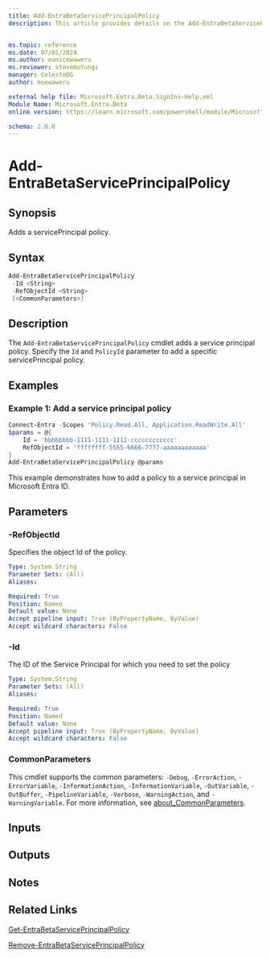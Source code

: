 ```yaml
---
title: Add-EntraBetaServicePrincipalPolicy
description: This article provides details on the Add-EntraBetaServicePrincipalPolicy command.


ms.topic: reference
ms.date: 07/01/2024
ms.author: eunicewaweru
ms.reviewer: stevemutungi
manager: CelesteDG
author: msewaweru

external help file: Microsoft.Entra.Beta.SignIns-Help.xml
Module Name: Microsoft.Entra.Beta
online version: https://learn.microsoft.com/powershell/module/Microsoft.Entra.Beta/Add-EntraBetaServicePrincipalPolicy

schema: 2.0.0
---
```


# Add-EntraBetaServicePrincipalPolicy

## Synopsis

Adds a servicePrincipal policy.

## Syntax

```powershell
Add-EntraBetaServicePrincipalPolicy
 -Id <String>
 -RefObjectId <String>
 [<CommonParameters>]
```

## Description

The `Add-EntraBetaServicePrincipalPolicy` cmdlet adds a service principal policy. Specify the `Id` and `PolicyId` parameter to add a specific servicePrincipal policy.

## Examples

### Example 1: Add a service principal policy

```powershell
Connect-Entra -Scopes 'Policy.Read.All, Application.ReadWrite.All'
$params = @{
    Id = 'bbbbbbbb-1111-1111-1111-cccccccccccc'
    RefObjectId = 'ffffffff-5555-6666-7777-aaaaaaaaaaaa'
}
Add-EntraBetaServicePrincipalPolicy @params
```

This example demonstrates how to add a policy to a service principal in Microsoft Entra ID.

## Parameters

### -RefObjectId

Specifies the object Id of the policy.

```yaml
Type: System.String
Parameter Sets: (All)
Aliases:

Required: True
Position: Named
Default value: None
Accept pipeline input: True (ByPropertyName, ByValue)
Accept wildcard characters: False
```

### -Id

The ID of the Service Principal for which you need to set the policy

```yaml
Type: System.String
Parameter Sets: (All)
Aliases:

Required: True
Position: Named
Default value: None
Accept pipeline input: True (ByPropertyName, ByValue)
Accept wildcard characters: False
```

### CommonParameters

This cmdlet supports the common parameters: `-Debug`, `-ErrorAction`, `-ErrorVariable`, `-InformationAction`, `-InformationVariable`, `-OutVariable`, `-OutBuffer`, `-PipelineVariable`, `-Verbose`, `-WarningAction`, and `-WarningVariable`. For more information, see [about_CommonParameters](https://go.microsoft.com/fwlink/?LinkID=113216).

## Inputs

## Outputs

## Notes

## Related Links

[Get-EntraBetaServicePrincipalPolicy](Get-EntraBetaServicePrincipalPolicy.md)

[Remove-EntraBetaServicePrincipalPolicy](Remove-EntraBetaServicePrincipalPolicy.md)

